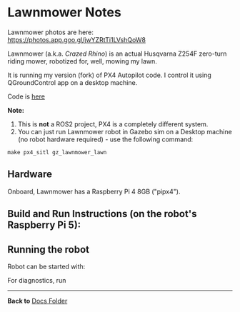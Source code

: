 # Lawnmower Notes

Lawnmower photos are here: https://photos.app.goo.gl/jwYZRtTi1LVshQoW8

Lawnmower (a.k.a. *Crazed Rhino*) is an actual Husqvarna Z254F zero-turn riding mower, robotized for, well, mowing my lawn.

It is running my version (fork) of PX4 Autopilot code. I control it using QGroundControl app on a desktop machine.

Code is [here](https://github.com/slgrobotics/PX4-Autopilot/tree/dev)

**Note:** 
1. This is **not** a ROS2 project, PX4 is a completely different system.
2. You can just run Lawnmower robot in Gazebo sim on a Desktop machine (no robot hardware required) - 
use the following command:
```
make px4_sitl gz_lawnmower_lawn
```

## Hardware

Onboard, Lawnmower has a Raspberry Pi 4 8GB ("pipx4"). 

## Build and Run Instructions (on the robot's Raspberry Pi 5):


## Running the robot

Robot can be started with:

For diagnostics, run 



----------------

**Back to** [Docs Folder](https://github.com/slgrobotics/robots_bringup/tree/main/Docs)
